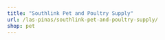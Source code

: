 ```yaml
---
title: "Southlink Pet and Poultry Supply"
url: /las-pinas/southlink-pet-and-poultry-supply/
shop: pet
---
```

